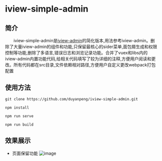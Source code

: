 # iview-simple-admin

## 简介
&emsp;&emsp;iview-simple-admin是[iview-admin](https://github.com/iview/iview-admin)的简化版本,用法参考iview-admin。删除了大量iview-admin的组件和功能,只保留最核心的sider菜单,面包屑生成和权限控制等功能,删除了多语言,错误日志和浏览记录功能。合并了vuex和libs内的iview-admin内置功能代码,给相关代码填写了较为详细的注释,方便用户阅读和更改。所有代码都在src目录,文件依赖相对路径,方便用户自定义更改webpack打包配置
## 使用方法
```
git clone https://github.com/duyanpeng/iview-simple-admin.git

npm install

npm run serve

npm run build
```

## 效果展示

- 页面保留功能
![image](https://github.com/duyanpeng/iview-simple-admin/blob/master/src/assets/home.jpg)

